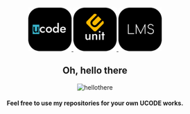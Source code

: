 <head>
    <p align="center">
        <a href="https://ucode.world/en/" target="_blank">
            <img src="https://github.com/NogaKazaha/NogaKazaha/blob/master/img/Header/ucode.png" height="100px">
        </a>
        <a href="https://unitfactory.net/" target="_blank">
            <img src="https://github.com/NogaKazaha/NogaKazaha/blob/master/img/Header/unit.png" height="100px">
        </a>
        <a href="https://lms.ucode.world/users/plitovka/" target="_blank">
            <img src="https://github.com/NogaKazaha/NogaKazaha/blob/master/img/Header/lms.png" height="100px">
        </a>
        <h2 align="center">Oh, hello there</h2>
    </p>
</head>

<footer>
<p align="center"><img src="https://emoji.gg/assets/emoji/2860_hellothere.gif" width="64px" height="64px" alt="hellothere"></a></p>
<h4 align="center">Feel free to use my repositories for your own UCODE works.</h4>
</footer>
